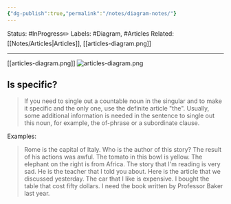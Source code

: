 ```yaml
---
{"dg-publish":true,"permalink":"/notes/diagram-notes/"}
---
```


Status: #InProgress✏️ 
Labels: #Diagram, #Articles
Related: [[Notes/Articles\|Articles]], [[articles-diagram.png]]

---

[[articles-diagram.png]]
![articles-diagram.png](/img/user/img/articles-diagram.png)
## Is specific?
>If you need to single out a countable noun in the singular and to make it specific and the only one, use the definite article "the". Usually, some additional information is needed in the sentence to single out this noun, for example, the of-phrase or a subordinate clause.

Examples:
>Rome is the capital of Italy.
>Who is the author of this story?
>The result of his actions was awful.
>The tomato in this bowl is yellow.
>The elephant on the right is from Africa.
>The story that I'm reading is very sad.
>He is the teacher that I told you about.
>Here is the article that we discussed yesterday.
>The car that I like is expensive.
>I bought the table that cost fifty dollars.
>I need the book written by Professor Baker last year.